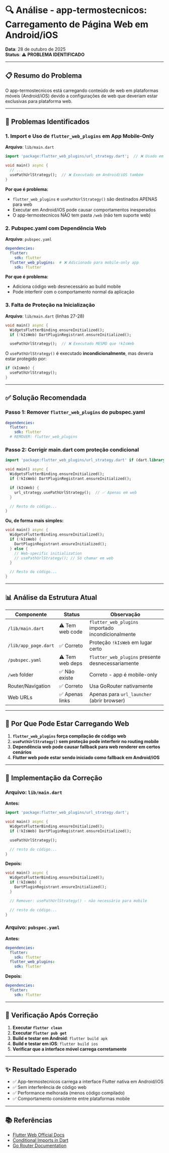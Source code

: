 # 🔍 Análise - app-termostecnicos: Carregamento de Página Web em Android/iOS

**Data**: 28 de outubro de 2025  
**Status**: ⚠️ **PROBLEMA IDENTIFICADO**

---

## 📋 Resumo do Problema

O app-termostecnicos está carregando conteúdo de web em plataformas móveis (Android/iOS) devido a configurações de web que deveriam estar exclusivas para plataforma web.

---

## 🔴 Problemas Identificados

### 1. **Import e Uso de `flutter_web_plugins` em App Mobile-Only**

**Arquivo**: `lib/main.dart`

```dart
import 'package:flutter_web_plugins/url_strategy.dart';  // ❌ Usado em mobile

void main() async {
  // ...
  usePathUrlStrategy();  // ❌ Executado em Android/iOS também
}
```

**Por que é problema:**
- `flutter_web_plugins` e `usePathUrlStrategy()` são destinados APENAS para web
- Executar em Android/iOS pode causar comportamentos inesperados
- O app-termostecnicos NÃO tem pasta `/web` (não tem suporte web)

### 2. **Pubspec.yaml com Dependência Web**

**Arquivo**: `pubspec.yaml`

```yaml
dependencies:
  flutter:
    sdk: flutter
  flutter_web_plugins:  # ❌ Adicionado para mobile-only app
    sdk: flutter
```

**Por que é problema:**
- Adiciona código web desnecessário ao build mobile
- Pode interferir com o comportamento normal da aplicação

### 3. **Falta de Proteção na Inicialização**

**Arquivo**: `lib/main.dart` (linhas 27-28)

```dart
void main() async {
  WidgetsFlutterBinding.ensureInitialized();
  if (!kIsWeb) DartPluginRegistrant.ensureInitialized();

  usePathUrlStrategy();  // ❌ Executado MESMO que !kIsWeb
```

O `usePathUrlStrategy()` é executado **incondicionalmente**, mas deveria estar protegido por:
```dart
if (kIsWeb) {
  usePathUrlStrategy();
}
```

---

## ✅ Solução Recomendada

### **Passo 1: Remover `flutter_web_plugins` do pubspec.yaml**

```yaml
dependencies:
  flutter:
    sdk: flutter
  # REMOVER: flutter_web_plugins
```

### **Passo 2: Corrigir main.dart com proteção condicional**

```dart
import 'package:flutter_web_plugins/url_strategy.dart' if (dart.library.html) as url_strategy;

void main() async {
  WidgetsFlutterBinding.ensureInitialized();
  if (!kIsWeb) DartPluginRegistrant.ensureInitialized();

  if (kIsWeb) {
    url_strategy.usePathUrlStrategy();  // ✅ Apenas em web
  }

  // Resto do código...
}
```

**Ou, de forma mais simples:**

```dart
void main() async {
  WidgetsFlutterBinding.ensureInitialized();
  if (!kIsWeb) {
    DartPluginRegistrant.ensureInitialized();
  } else {
    // Web-specific initialization
    // usePathUrlStrategy(); // Só chamar em web
  }

  // Resto do código...
}
```

---

## 📊 Análise da Estrutura Atual

| Componente | Status | Observação |
|---|---|---|
| `/lib/main.dart` | ⚠️ Tem web code | `flutter_web_plugins` importado incondicionalmente |
| `/lib/app_page.dart` | ✅ Correto | Proteção `!kIsWeb` em lugar certo |
| `/pubspec.yaml` | ⚠️ Tem web deps | `flutter_web_plugins` presente desnecessariamente |
| `/web` folder | ✅ Não existe | Correto - app é mobile-only |
| Router/Navigation | ✅ Correto | Usa GoRouter nativamente |
| Web URLs | ✅ Apenas links | Apenas para `url_launcher` (abrir browser) |

---

## 🎯 Por Que Pode Estar Carregando Web

1. **`flutter_web_plugins` força compilação de código web**
2. **`usePathUrlStrategy()` sem proteção pode interferir no routing mobile**
3. **Dependência web pode causar fallback para web renderer em certos cenários**
4. **Flutter web pode estar sendo iniciado como fallback em Android/iOS**

---

## 📝 Implementação da Correção

### **Arquivo: `lib/main.dart`**

**Antes:**
```dart
import 'package:flutter_web_plugins/url_strategy.dart';

void main() async {
  WidgetsFlutterBinding.ensureInitialized();
  if (!kIsWeb) DartPluginRegistrant.ensureInitialized();

  usePathUrlStrategy();

  // resto do código...
}
```

**Depois:**
```dart
void main() async {
  WidgetsFlutterBinding.ensureInitialized();
  if (!kIsWeb) {
    DartPluginRegistrant.ensureInitialized();
  }

  // Remover: usePathUrlStrategy() - não necessário para mobile

  // resto do código...
}
```

### **Arquivo: `pubspec.yaml`**

**Antes:**
```yaml
dependencies:
  flutter:
    sdk: flutter
  flutter_web_plugins:
    sdk: flutter
```

**Depois:**
```yaml
dependencies:
  flutter:
    sdk: flutter
```

---

## 🧪 Verificação Após Correção

1. **Executar `flutter clean`**
2. **Executar `flutter pub get`**
3. **Build e testar em Android**: `flutter build apk`
4. **Build e testar em iOS**: `flutter build ios`
5. **Verificar que a interface móvel carrega corretamente**

---

## ✨ Resultado Esperado

- ✅ App-termostecnicos carrega a interface Flutter nativa em Android/iOS
- ✅ Sem interferência de código web
- ✅ Performance melhorada (menos código compilado)
- ✅ Comportamento consistente entre plataformas mobile

---

## 📚 Referências

- [Flutter Web Official Docs](https://flutter.dev/multi-platform/web)
- [Conditional Imports in Dart](https://dart.dev/guides/libraries/create-library-packages#conditionally-importing-and-exporting-library-files)
- [Go Router Documentation](https://pub.dev/packages/go_router)
